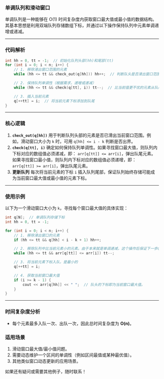  

### 单调队列和滑动窗口

单调队列是一种能够在 O(1) 时间复杂度内获取窗口最大值或最小值的数据结构。其基本思想是利用双端队列存储数组下标，并通过以下操作保持队列中元素单调递增或递减。

------

### 代码解析

```cpp
int hh = 0, tt = -1;  // 初始化队列头部(hh)和尾部(tt)
for (int i = 0; i < n; i++) {
    // 1. 移除滑出窗口范围的元素
    while (hh <= tt && check_out(q[hh])) hh++;  // 判断队头是否滑出窗口范围并移除

    // 2. 保持队列单调性（根据需求，递增或递减）
    while (hh <= tt && check(q[tt], i)) tt--;  // 比当前值更不优的元素从队尾弹出

    // 3. 插入当前元素
    q[++tt] = i;  // 将当前元素下标添加到队尾
}
```

------

### 核心逻辑

1. **`check_out(q[hh])`**
    用于判断队列头部的元素是否已滑出当前窗口范围。例如，滑动窗口大小为 `k` 时，可用 `q[hh] <= i - k` 判断是否出界。
2. **`check(q[tt], i)`**
    确定如何保持队列单调性。如果寻找窗口最大值，则队列内下标对应的数组值必须递减，即：
    `arr[q[tt]] <= arr[i]`，弹出队尾元素。
    如果寻找窗口最小值，则队列内下标对应的数组值必须递增，即：
    `arr[q[tt]] >= arr[i]`，弹出队尾元素。
3. **更新队列**
    每次将当前元素的下标 `i` 插入队列尾部，保证队列始终存储可能成为当前窗口最大值或最小值的元素下标。

------

### 使用示例

以下为一个滑动窗口大小为 `k`，寻找每个窗口最大值的具体实现：

```cpp
int q[N];  // 单调队列存储下标
int hh = 0, tt = -1;

for (int i = 0; i < n; i++) {
    // 1. 移除滑出窗口的元素
    if (hh <= tt && q[hh] < i - k + 1) hh++;

    // 2. 移除队列中比当前元素小的元素。由于本来就是单调递减，这个操作后保证下一步q[++tt]是最小的，保持单调递减队列。
    while (hh <= tt && arr[q[tt]] <= arr[i]) tt--;

    // 3. 将当前元素下标入队，是最小的
    q[++tt] = i;

    // 4. 获取当前窗口最大值
    if (i >= k - 1) {
        cout << arr[q[hh]] << " ";  // 队头的下标即为当前窗口最大值。
    }
}
```

------

### 时间复杂度分析

- 每个元素最多入队一次、出队一次，因此总时间复杂度为 **O(n)**。

### 适用场景

1. 滑动窗口最大值/最小值问题。
2. 需要动态维护一个区间的单调性（例如区间最值或某种最优值）。
3. 其他类似窗口动态更新的应用场景。

如果还有疑问或需要其他例子，随时联系！